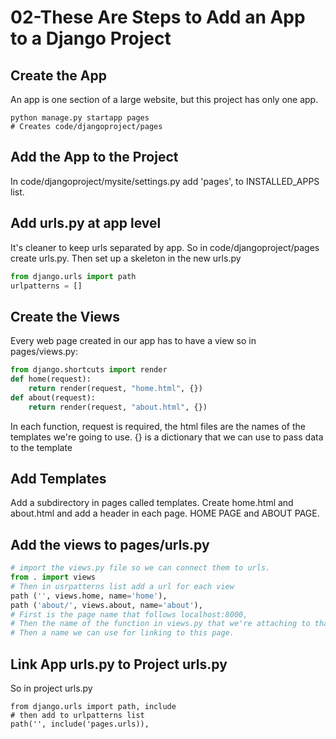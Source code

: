 # 02-These Are Steps to Add an App to a Django Project

## Create the App

An app is one section of a large website, but this project has only one app.

```
python manage.py startapp pages
# Creates code/djangoproject/pages
```

## Add the App to the Project

In code/djangoproject/mysite/settings.py add 'pages', to INSTALLED_APPS list.

## Add urls.py at app level

It's cleaner to keep urls separated by app. So in code/djangoproject/pages create urls.py. Then set up a skeleton in the new urls.py

``` python
from django.urls import path
urlpatterns = []
```

## Create the Views
Every web page created in our app has to have a view so in pages/views.py:

``` python
from django.shortcuts import render
def home(request):
	return render(request, "home.html", {})
def about(request):
	return render(request, "about.html", {})
```
In each function, request is required, the html files are the names of the templates we're going to use. {} is a dictionary that we can use to pass data to the template

## Add Templates
Add a subdirectory in pages called templates. Create home.html and about.html and add a header in each page. HOME PAGE and ABOUT PAGE.

## Add the views to pages/urls.py

``` Python
# import the views.py file so we can connect them to urls.
from . import views
# Then in usrpatterns list add a url for each view
path ('', views.home, name='home'),
path ('about/', views.about, name='about'),
# First is the page name that follows localhost:8000,
# Then the name of the function in views.py that we're attaching to that url,
# Then a name we can use for linking to this page.
```

## Link App urls.py to Project urls.py
So in project urls.py 

```
from django.urls import path, include
# then add to urlpatterns list
path('', include('pages.urls)),
```
